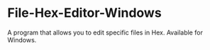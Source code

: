 # File-Hex-Editor-Windows
A program that allows you to edit specific files in Hex. Available for Windows.
